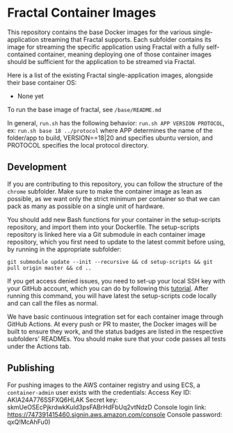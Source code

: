 # Fractal Container Images

This repository contains the base Docker images for the various single-application streaming that Fractal supports. Each subfolder contains its image for streaming the specific application using Fractal with a fully self-contained container, meaning deploying one of those container images should be sufficient for the application to be streamed via Fractal.

Here is a list of the existing Fractal single-application images, alongside their base container OS:
- None yet

To run the base image of fractal, see `/base/README.md`

In general, `run.sh` has the following behavior:
`run.sh APP VERSION PROTOCOL`, ex: `run.sh base 18 ../protocol`
where APP determines the name of the folder/app to build, VERSION==18|20 and specifies ubuntu version, and PROTOCOL specifies the local protocol directory.

## Development

If you are contributing to this repository, you can follow the structure of the `chrome` subfolder. Make sure to make the container image as lean as possible, as we want only the strict minimum per container so that we can pack as many as possible on a single unit of hardware.

You should add new Bash functions for your container in the setup-scripts repository, and import them into your Dockerfile. The setup-scripts repository is linked here via a Git submodule in each container image repository, which you first need to update to the latest commit before using, by running in the appropriate subfolder:

```
git submodule update --init --recursive && cd setup-scripts && git pull origin master && cd ..
```

If you get access denied issues, you need to set-up your local SSH key with your GitHub account, which you can do by following this [tutorial](https://help.github.com/en/github/authenticating-to-github/generating-a-new-ssh-key-and-adding-it-to-the-ssh-agent). After running this command, you will have latest the setup-scripts code locally and can call the files as normal.

We have basic continuous integration set for each container image through GitHub Actions. At every push or PR to master, the Docker images will be built to ensure they work, and the status badges are listed in the respective subfolders' READMEs. You should make sure that your code passes all tests under the Actions tab.

## Publishing

For pushing images to the AWS container registry and using ECS, a `container-admin` user exists with the credentials:
Access Key ID: AKIA24A776SSFXQ6HLAK
Secret key: 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
Console login link: https://747391415460.signin.aws.amazon.com/console
Console password: qxQ!McAhFu0)



